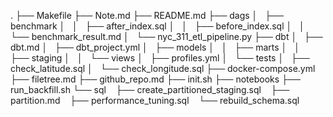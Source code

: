 .
├── Makefile
├── Note.md
├── README.md
├── dags
│   ├── benchmark
│   │   ├── after_index.sql
│   │   ├── before_index.sql
│   │   └── benchmark_result.md
│   └── nyc_311_etl_pipeline.py
├── dbt
│   ├── dbt.md
│   ├── dbt_project.yml
│   ├── models
│   │   ├── marts
│   │   ├── staging
│   │   └── views
│   ├── profiles.yml
│   └── tests
│       ├── check_latitude.sql
│       └── check_longitude.sql
├── docker-compose.yml
├── filetree.md
├── github_repo.md
├── init.sh
├── notebooks
├── run_backfill.sh
└── sql
    ├── create_partitioned_staging.sql
    ├── partition.md
    ├── performance_tuning.sql
    └── rebuild_schema.sql


